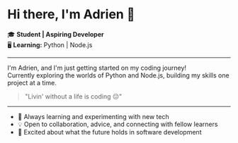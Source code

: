 # Hi there, I'm Adrien 👋

🎓 **Student | Aspiring Developer**  
🖥️ **Learning:** Python | Node.js

---

I'm Adrien, and I'm just getting started on my coding journey!  
Currently exploring the worlds of Python and Node.js, building my skills one project at a time.

> "Livin' without a life is coding 😔"
---

- 🌱 Always learning and experimenting with new tech
- 💡 Open to collaboration, advice, and connecting with fellow learners
- 🚀 Excited about what the future holds in software development
